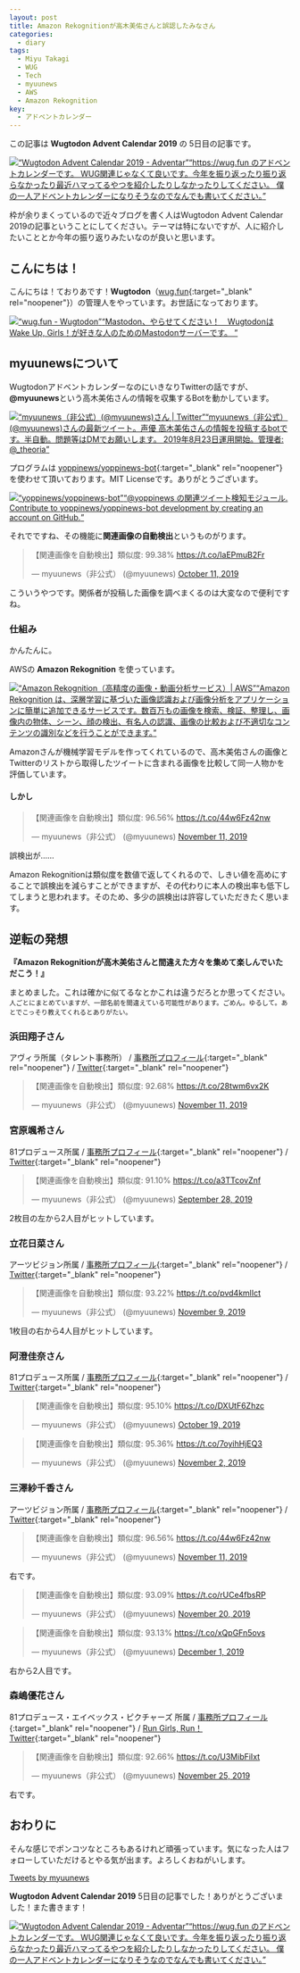 ```yaml
---
layout: post
title: Amazon Rekognitionが高木美佑さんと誤認したみなさん
categories:
  - diary
tags:
  - Miyu Takagi
  - WUG
  - Tech
  - myuunews
  - AWS
  - Amazon Rekognition
key:
  - アドベントカレンダー
---
```


この記事は **Wugtodon Advent Calendar 2019** の 5日目の記事です。

<div class="embed-html-box"><p class="embed-html-box-inner"><a href="https://adventar.org/calendars/3956" target="_blank" rel="noopener nofollow"><span class="embed-html-box_image"><img src="https://woinc.jp/img/cache/thumbnail-1x1.svg" style="background-image: url(https://adventar.org/og_image.png);"></span><span class="embed-html-box_meta"><span class="embed-html-box_title"><q>Wugtodon Advent Calendar 2019 - Adventar</q></span><span class="embed-html-box_description"><q>https://wug.fun のアドベントカレンダーです。 WUG関連じゃなくて良いです。今年を振り返ったり振り返らなかったり最近ハマってるやつを紹介したりしなかったりしてください。 僕の一人アドベントカレンダーになりそうなのでなんでも書いてください。</q></span></span></a></p></div>

枠が余りまくっているので近々ブログを書く人はWugtodon Advent Calendar 2019の記事ということにしてください。テーマは特にないですが、人に紹介したいこととか今年の振り返りみたいなのが良いと思います。

## こんにちは！
こんにちは！ておりあです！**Wugtodon**（[wug.fun](https://wug.fun){:target="_blank" rel="noopener"}）の管理人をやっています。お世話になっております。

<div class="embed-html-box"><p class="embed-html-box-inner"><a href="https://wug.fun" target="_blank" rel="noopener nofollow"><span class="embed-html-box_image"><img src="https://woinc.jp/img/cache/thumbnail-120x63.svg" style="background-image: url(https://media.wug.fun/site_uploads/files/000/000/002/original/preview.png);"></span><span class="embed-html-box_meta"><span class="embed-html-box_title"><q>wug.fun - Wugtodon</q></span><span class="embed-html-box_description"><q>Mastodon、やらせてください！　WugtodonはWake Up, Girls！が好きな人のためのMastodonサーバーです。 </q></span></span></a></p></div>

## myuunewsについて
WugtodonアドベントカレンダーなのにいきなりTwitterの話ですが、**@myuunews**という高木美佑さんの情報を収集するBotを動かしています。

<div class="embed-html-box"><p class="embed-html-box-inner"><a href="https://twitter.com/myuunews" target="_blank" rel="noopener nofollow"><span class="embed-html-box_image"><img src="https://woinc.jp/img/cache/thumbnail-1x1.svg" style="background-image: url(https://pbs.twimg.com/profile_images/1178415009648406528/SOp8I1wY_400x400.jpg);"></span><span class="embed-html-box_meta"><span class="embed-html-box_title"><q>myuunews（非公式）(@myuunews)さん | Twitter</q></span><span class="embed-html-box_description"><q>myuunews（非公式） (@myuunews)さんの最新ツイート。声優 高木美佑さんの情報を投稿するbotです。半自動。問題等はDMでお願いします。 2019年8月23日運用開始。管理者: @_theoria</q></span></span></a></p></div>

プログラムは [yoppinews/yoppinews-bot](https://github.com/yoppinews/yoppinews-bot){:target="_blank" rel="noopener"} を使わせて頂いております。MIT Licenseです。ありがとうございます。

<div class="embed-html-box"><p class="embed-html-box-inner"><a href="https://github.com/yoppinews/yoppinews-bot" target="_blank" rel="noopener nofollow"><span class="embed-html-box_image"><img src="https://woinc.jp/img/cache/thumbnail-1x1.svg" style="background-image: url(https://avatars0.githubusercontent.com/u/50546502?s=400&amp;v=4);"></span><span class="embed-html-box_meta"><span class="embed-html-box_title"><q>yoppinews/yoppinews-bot</q></span><span class="embed-html-box_description"><q>@yoppinews の関連ツイート検知モジュール. Contribute to yoppinews/yoppinews-bot development by creating an account on GitHub.</q></span></span></a></p></div>

それでですね、その機能に**関連画像の自動検出**というものがります。

<blockquote class="twitter-tweet"><p lang="ja" dir="ltr">【関連画像を自動検出】類似度: 99.38% <a href="https://t.co/IaEPmuB2Fr">https://t.co/IaEPmuB2Fr</a></p>&mdash; myuunews（非公式） (@myuunews) <a href="https://twitter.com/myuunews/status/1182677341669150720?ref_src=twsrc%5Etfw">October 11, 2019</a></blockquote> <script async src="https://platform.twitter.com/widgets.js" charset="utf-8"></script>

こういうやつです。関係者が投稿した画像を調べまくるのは大変なので便利ですね。

### 仕組み
かんたんに。

AWSの **Amazon Rekognition** を使っています。

<div class="embed-html-box"><p class="embed-html-box-inner"><a href="https://aws.amazon.com/jp/rekognition/" target="_blank" rel="noopener nofollow"><span class="embed-html-box_image"><img src="https://woinc.jp/img/cache/thumbnail-1x1.svg" style="background-image: url(https://a0.awsstatic.com/libra-css/images/logos/aws_logo_smile_1200x630.png);"></span><span class="embed-html-box_meta"><span class="embed-html-box_title"><q>Amazon Rekognition（高精度の画像・動画分析サービス）| AWS</q></span><span class="embed-html-box_description"><q>Amazon Rekognition は、深層学習に基づいた画像認識および画像分析をアプリケーションに簡単に追加できるサービスです。数百万もの画像を検索、検証、整理し、画像内の物体、シーン、顔の検出、有名人の認識、画像の比較および不適切なコンテンツの識別などを行うことができます。</q></span></span></a></p></div>

Amazonさんが機械学習モデルを作ってくれているので、高木美佑さんの画像とTwitterのリストから取得したツイートに含まれる画像を比較して同一人物かを評価しています。

#### しかし
<blockquote class="twitter-tweet"><p lang="ja" dir="ltr">【関連画像を自動検出】類似度: 96.56% <a href="https://t.co/44w6Fz42nw">https://t.co/44w6Fz42nw</a></p>&mdash; myuunews（非公式） (@myuunews) <a href="https://twitter.com/myuunews/status/1193765404528775168?ref_src=twsrc%5Etfw">November 11, 2019</a></blockquote> <script async src="https://platform.twitter.com/widgets.js" charset="utf-8"></script>

誤検出が……

Amazon Rekognitionは類似度を数値で返してくれるので、しきい値を高めにすることで誤検出を減らすことができますが、その代わりに本人の検出率も低下してしまうと思われます。そのため、多少の誤検出は許容していただきたく思います。

## 逆転の発想
**『Amazon Rekognitionが高木美佑さんと間違えた方々を集めて楽しんでいただこう！』**

まとめました。これは確かに似てるなとかこれは違うだろとか思ってください。<small>人ごとにまとめていますが、一部名前を間違えている可能性があります。ごめん。ゆるして。あとでこっそり教えてくれるとありがたい。</small>

### 浜田翔子さん
アヴィラ所属（タレント事務所） / [事務所プロフィール](https://www.avilla.jp/talent/hamada/hamadaP.html){:target="_blank" rel="noopener"} / [Twitter](https://twitter.com/shokohamada){:target="_blank" rel="noopener"}

<blockquote class="twitter-tweet"><p lang="ja" dir="ltr">【関連画像を自動検出】類似度: 92.68% <a href="https://t.co/28twm6vx2K">https://t.co/28twm6vx2K</a></p>&mdash; myuunews（非公式） (@myuunews) <a href="https://twitter.com/myuunews/status/1193875635892113409?ref_src=twsrc%5Etfw">November 11, 2019</a></blockquote> <script async src="https://platform.twitter.com/widgets.js" charset="utf-8"></script> 

### 宮原颯希さん
81プロデュース所属 / [事務所プロフィール](https://www.81produce.co.jp/dcms_plusdb/index.php/item?cell003=%E3%81%BE%E8%A1%8C&cell029=%E5%A5%B3%E6%80%A7&keyword=&cell028=&cell004=&name=%E5%AE%AE%E5%8E%9F%E3%80%80%E9%A2%AF%E5%B8%8C&id=312&label=1){:target="_blank" rel="noopener"} / [Twitter](https://twitter.com/miyamiya_satsu){:target="_blank" rel="noopener"}

<blockquote class="twitter-tweet"><p lang="ja" dir="ltr">【関連画像を自動検出】類似度: 91.10% <a href="https://t.co/a3TTcovZnf">https://t.co/a3TTcovZnf</a></p>&mdash; myuunews（非公式） (@myuunews) <a href="https://twitter.com/myuunews/status/1177959525976027138?ref_src=twsrc%5Etfw">September 28, 2019</a></blockquote> <script async src="https://platform.twitter.com/widgets.js" charset="utf-8"></script>

2枚目の左から2人目がヒットしています。

### 立花日菜さん
アーツビジョン所属 / [事務所プロフィール](https://www.artsvision.co.jp/talent/4704/){:target="_blank" rel="noopener"} / [Twitter](https://twitter.com/hinata__ba){:target="_blank" rel="noopener"}

<blockquote class="twitter-tweet"><p lang="ja" dir="ltr">【関連画像を自動検出】類似度: 93.22% <a href="https://t.co/pvd4kmlIct">https://t.co/pvd4kmlIct</a></p>&mdash; myuunews（非公式） (@myuunews) <a href="https://twitter.com/myuunews/status/1193039117749235713?ref_src=twsrc%5Etfw">November 9, 2019</a></blockquote> <script async src="https://platform.twitter.com/widgets.js" charset="utf-8"></script> 

1枚目の右から4人目がヒットしています。

### 阿澄佳奈さん
81プロデュース所属 / [事務所プロフィール](https://www.81produce.co.jp/dcms_plusdb/index.php/item?cell003=%E3%81%82%E8%A1%8C&label=1&cell004=&name=%E9%98%BF%E6%BE%84%E3%80%80%E4%BD%B3%E5%A5%88&id=153){:target="_blank" rel="noopener"} / [Twitter](https://twitter.com/0812asumikana){:target="_blank" rel="noopener"}

<blockquote class="twitter-tweet"><p lang="ja" dir="ltr">【関連画像を自動検出】類似度: 95.10% <a href="https://t.co/DXUtF6Zhzc">https://t.co/DXUtF6Zhzc</a></p>&mdash; myuunews（非公式） (@myuunews) <a href="https://twitter.com/myuunews/status/1185518566700912642?ref_src=twsrc%5Etfw">October 19, 2019</a></blockquote> <script async src="https://platform.twitter.com/widgets.js" charset="utf-8"></script>

<blockquote class="twitter-tweet"><p lang="ja" dir="ltr">【関連画像を自動検出】類似度: 95.36% <a href="https://t.co/7oyihHjEQ3">https://t.co/7oyihHjEQ3</a></p>&mdash; myuunews（非公式） (@myuunews) <a href="https://twitter.com/myuunews/status/1190505940350636032?ref_src=twsrc%5Etfw">November 2, 2019</a></blockquote> <script async src="https://platform.twitter.com/widgets.js" charset="utf-8"></script>

### 三澤紗千香さん
アーツビジョン所属 / [事務所プロフィール](http://spacecraft.co.jp/misawa_sachika/){:target="_blank" rel="noopener"} / [Twitter](https://twitter.com/misawa_official){:target="_blank" rel="noopener"}

<blockquote class="twitter-tweet"><p lang="ja" dir="ltr">【関連画像を自動検出】類似度: 96.56% <a href="https://t.co/44w6Fz42nw">https://t.co/44w6Fz42nw</a></p>&mdash; myuunews（非公式） (@myuunews) <a href="https://twitter.com/myuunews/status/1193765404528775168?ref_src=twsrc%5Etfw">November 11, 2019</a></blockquote> <script async src="https://platform.twitter.com/widgets.js" charset="utf-8"></script>

右です。

<blockquote class="twitter-tweet"><p lang="ja" dir="ltr">【関連画像を自動検出】類似度: 93.09% <a href="https://t.co/rUCe4fbsRP">https://t.co/rUCe4fbsRP</a></p>&mdash; myuunews（非公式） (@myuunews) <a href="https://twitter.com/myuunews/status/1197060365697404928?ref_src=twsrc%5Etfw">November 20, 2019</a></blockquote> <script async src="https://platform.twitter.com/widgets.js" charset="utf-8"></script>

<blockquote class="twitter-tweet"><p lang="ja" dir="ltr">【関連画像を自動検出】類似度: 93.13% <a href="https://t.co/xQpGFn5ovs">https://t.co/xQpGFn5ovs</a></p>&mdash; myuunews（非公式） (@myuunews) <a href="https://twitter.com/myuunews/status/1201118856481251328?ref_src=twsrc%5Etfw">December 1, 2019</a></blockquote> <script async src="https://platform.twitter.com/widgets.js" charset="utf-8"></script>

右から2人目です。

### 森嶋優花さん
81プロデュース・エイベックス・ピクチャーズ 所属 / [事務所プロフィール](https://www.81produce.co.jp/actor_search/index.php/item?cell003=%E3%81%BE%E8%A1%8C&cell029=%E5%A5%B3%E6%80%A7&keyword=&cell028=&page=2&cell004=&name=%E6%A3%AE%E5%B6%8B%E3%80%80%E5%84%AA%E8%8A%B1&id=320&label=1){:target="_blank" rel="noopener"} / [Run Girls, Run！ Twitter](https://twitter.com/rgr_official_){:target="_blank" rel="noopener"}

<blockquote class="twitter-tweet"><p lang="ja" dir="ltr">【関連画像を自動検出】類似度: 92.66% <a href="https://t.co/U3MibFiIxt">https://t.co/U3MibFiIxt</a></p>&mdash; myuunews（非公式） (@myuunews) <a href="https://twitter.com/myuunews/status/1198962889526333442?ref_src=twsrc%5Etfw">November 25, 2019</a></blockquote> <script async src="https://platform.twitter.com/widgets.js" charset="utf-8"></script>

右です。

## おわりに
そんな感じでポンコツなところもあるけれど頑張っています。気になった人はフォローしていただけるとやる気が出ます。よろしくおねがいします。

<a class="twitter-timeline" data-height="1000" href="https://twitter.com/myuunews?ref_src=twsrc%5Etfw">Tweets by myuunews</a> <script async src="https://platform.twitter.com/widgets.js" charset="utf-8"></script>

**Wugtodon Advent Calendar 2019** 5日目の記事でした！ありがとうございました！また書きます！

<div class="embed-html-box"><p class="embed-html-box-inner"><a href="https://adventar.org/calendars/3956" target="_blank" rel="noopener nofollow"><span class="embed-html-box_image"><img src="https://woinc.jp/img/cache/thumbnail-1x1.svg" style="background-image: url(https://adventar.org/og_image.png);"></span><span class="embed-html-box_meta"><span class="embed-html-box_title"><q>Wugtodon Advent Calendar 2019 - Adventar</q></span><span class="embed-html-box_description"><q>https://wug.fun のアドベントカレンダーです。 WUG関連じゃなくて良いです。今年を振り返ったり振り返らなかったり最近ハマってるやつを紹介したりしなかったりしてください。 僕の一人アドベントカレンダーになりそうなのでなんでも書いてください。</q></span></span></a></p></div>
